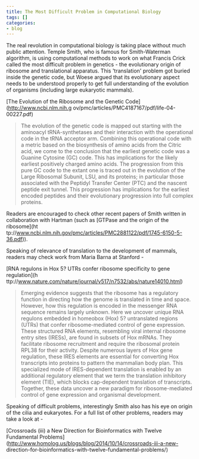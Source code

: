 ```yaml
---
title: The Most Difficult Problem in Computational Biology
tags: []
categories:
- blog
---
```

The real revolution in computational biology is taking place without much
public attention. Temple Smith, who is famous for Smith-Waterman algorithm, is
using computational methods to work on what Francis Crick called the most
difficult problem in genetics - the evolutionary origin of ribosome and
translational apparatus. This 'translation' problem got buried inside the
genetic code, but Woese argued that its evolutionary aspect needs to be
understood properly to get full understanding of the evolution of organisms
(including large eukaryotic mammals).
<!--more-->

[The Evolution of the Ribosome and the Genetic Code](http://www.ncbi.nlm.nih.g
ov/pmc/articles/PMC4187167/pdf/life-04-00227.pdf)

> The evolution of the genetic code is mapped out starting with the aminoacyl
tRNA-synthetases and their interaction with the operational code in the tRNA
acceptor arm. Combining this operational code with a metric based on the
biosynthesis of amino acids from the Citric acid, we come to the conclusion
that the earliest genetic code was a Guanine Cytosine (GC) code. This has
implications for the likely earliest positively charged amino acids. The
progression from this pure GC code to the extant one is traced out in the
evolution of the Large Ribosomal Subunit, LSU, and its proteins; in particular
those associated with the Peptidyl Transfer Center (PTC) and the nascent
peptide exit tunnel. This progression has implications for the earliest
encoded peptides and their evolutionary progression into full complex
proteins.

Readers are encouraged to check other recent papers of Smith written in
collaboration with Hartman (such as [GTPase and the origin of the ribosome](ht
tp://www.ncbi.nlm.nih.gov/pmc/articles/PMC2881122/pdf/1745-6150-5-36.pdf)).

Speaking of relevance of translation to the development of mammals, readers
may check work from Maria Barna at Stanford -

[RNA regulons in Hox 5? UTRs confer ribosome specificity to gene regulation](h
ttp://www.nature.com/nature/journal/v517/n7532/abs/nature14010.html)

> Emerging evidence suggests that the ribosome has a regulatory function in
directing how the genome is translated in time and space. However, how this
regulation is encoded in the messenger RNA sequence remains largely unknown.
Here we uncover unique RNA regulons embedded in homeobox (Hox) 5? untranslated
regions (UTRs) that confer ribosome-mediated control of gene expression. These
structured RNA elements, resembling viral internal ribosome entry sites
(IRESs), are found in subsets of Hox mRNAs. They facilitate ribosome
recruitment and require the ribosomal protein RPL38 for their activity.
Despite numerous layers of Hox gene regulation, these IRES elements are
essential for converting Hox transcripts into proteins to pattern the
mammalian body plan. This specialized mode of IRES-dependent translation is
enabled by an additional regulatory element that we term the translation
inhibitory element (TIE), which blocks cap-dependent translation of
transcripts. Together, these data uncover a new paradigm for ribosome-mediated
control of gene expression and organismal development.

Speaking of difficult problems, interestingly Smith also has his eye on origin
of the cilia and eukaryotes. For a full list of other problems, readers may
take a look at -

[Crossroads (iii) a New Direction for Bioinformatics with Twelve Fundamental
Problems](http://www.homolog.us/blogs/blog/2014/10/14/crossroads-iii-a-new-
direction-for-bioinformatics-with-twelve-fundamental-problems/)

